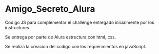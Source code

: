 # Amigo_Secreto_Alura
Codigo JS para complementar el challenge entregado inicialmente por los instructores

Se entrega por parte de Alura estructura con html, css.

Se realiza la creacion del codigo con los requerimientos en javaScript.

